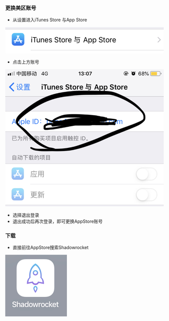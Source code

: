 ### 更换美区账号

- 从设置进入iTunes Store 与App Store

![avatar](./res/iTunes.PNG)

- 点击上方账号

![avatar](./res/account.PNG)

- 选择退出登录
- 退出成功后再次登录，即可更换AppStore账号

### 下载

- 直接前往AppStore搜索Shadowrocket

![avatar](./res/shadowrocket.PNG)
